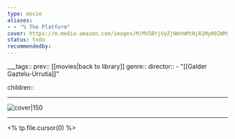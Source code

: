 ```yaml
---
type: movie
aliases:
- - "% The Platform"
cover: https://m.media-amazon.com/images/M/MV5BYjUyZjNmYmMtNjA1My00ZWMyLTliZGQtODgzZjIxM2Y4NGI1XkEyXkFqcGc@._V1_SX300.jpg
status: todo
recommendedby:
---
```

___tags:: prev:: [[movies|back to library]]
genre::
director:: - "[[Galder Gaztelu-Urrutia]]"
  
children::
___
![cover|150](https://m.media-amazon.com/images/M/MV5BYjUyZjNmYmMtNjA1My00ZWMyLTliZGQtODgzZjIxM2Y4NGI1XkEyXkFqcGc@._V1_SX300.jpg)
___
<% tp.file.cursor(0) %>
